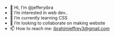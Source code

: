 - 👋 Hi, I’m @jefferyibra
- 👀 I’m interested in web dev.. 
- 🌱 I’m currently learning CSS
- 💞️ I’m looking to collaborate on making website 
- 📫 How to reach me: ibrahimjeffrey3@gmail.com  

<!---
jefferyibra/jefferyibra is a ✨ special ✨ repository because its `README.md` (this file) appears on your GitHub profile.
You can click the Preview link to take a look at your changes.
--->
